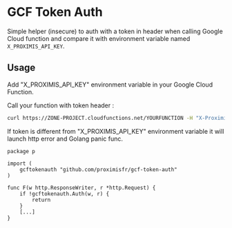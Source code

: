 # GCF Token Auth

Simple helper (insecure) to auth with a token in header when calling Google Cloud function and compare it with environment variable named `X_PROXIMIS_API_KEY`.

## Usage

Add "X_PROXIMIS_API_KEY" environment variable in your Google Cloud Function.

Call your function with token header :

```bash
curl https://ZONE-PROJECT.cloudfunctions.net/YOURFUNCTION -H "X-Proximis-Api-Key=YOURMARVELLOUSTOKEN"
```

If token is different from "X_PROXIMIS_API_KEY" environment variable it will launch http error and Golang panic func.

```golang
package p

import (
    gcftokenauth "github.com/proximisfr/gcf-token-auth"
)

func F(w http.ResponseWriter, r *http.Request) {
    if !gcftokenauth.Auth(w, r) {
        return
    }
    [...]
}
```

